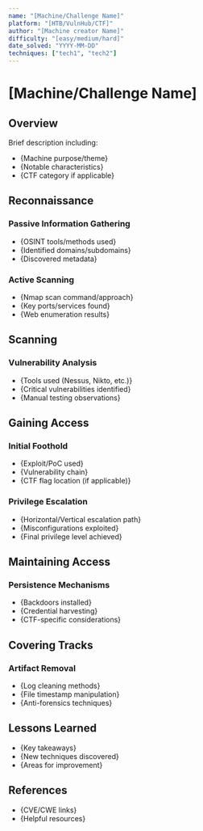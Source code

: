 ```yaml
---
name: "[Machine/Challenge Name]"
platform: "[HTB/VulnHub/CTF]"
author: "[Machine creator Name]"
difficulty: "[easy/medium/hard]"
date_solved: "YYYY-MM-DD"
techniques: ["tech1", "tech2"]
---
```


# [Machine/Challenge Name]

## Overview

Brief description including:

- {Machine purpose/theme}
- {Notable characteristics}
- {CTF category if applicable}

## Reconnaissance

### Passive Information Gathering

- {OSINT tools/methods used}
- {Identified domains/subdomains}
- {Discovered metadata}

### Active Scanning

- {Nmap scan command/approach}
- {Key ports/services found}
- {Web enumeration results}

## Scanning

### Vulnerability Analysis

- {Tools used (Nessus, Nikto, etc.)}
- {Critical vulnerabilities identified}
- {Manual testing observations}

## Gaining Access

### Initial Foothold

- {Exploit/PoC used}
- {Vulnerability chain}
- {CTF flag location (if applicable)}

### Privilege Escalation

- {Horizontal/Vertical escalation path}
- {Misconfigurations exploited}
- {Final privilege level achieved}

## Maintaining Access

### Persistence Mechanisms

- {Backdoors installed}
- {Credential harvesting}
- {CTF-specific considerations}

## Covering Tracks

### Artifact Removal

- {Log cleaning methods}
- {File timestamp manipulation}
- {Anti-forensics techniques}

## Lessons Learned

- {Key takeaways}
- {New techniques discovered}
- {Areas for improvement}

## References

- {CVE/CWE links}
- {Helpful resources}
